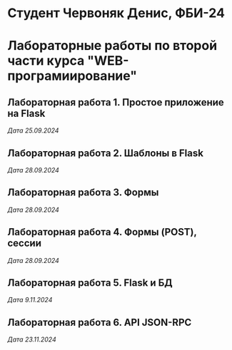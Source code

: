 # Студент Червоняк Денис, ФБИ-24

# Лабораторные работы по второй части курса "WEB-програмиирование"

## Лабораторная работа 1. Простое приложение на Flask

*Дата 25.09.2024*

## Лабораторная работа 2.  Шаблоны в Flask

*Дата 28.09.2024*

## Лабораторная работа 3.  Формы

*Дата 28.09.2024*

## Лабораторная работа 4.  Формы (POST), сессии

*Дата 28.09.2024*

## Лабораторная работа 5.  Flask и БД

*Дата 9.11.2024*

## Лабораторная работа 6.  API JSON-RPC

*Дата 23.11.2024*
